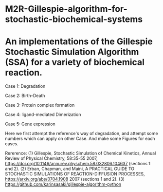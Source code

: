 # M2R-Gillespie-algorithm-for-stochastic-biochemical-systems
# An implementations of the Gillespie Stochastic Simulation Algorithm (SSA) for a variety of biochemical reaction.
Case 1: Degradation

Case 2: Birth–Death

Case 3: Protein complex formation

Case 4: ligand-mediated Dimerization 

Case 5: Gene expression

Here we first attempt the reference's way of degradation, and attempt some numbers which can apply on other Case. And make some Figures for each cases. 


Rererence:
(1) Gillespie, Stochastic Simulation of Chemical Kinetics, Annual Review of
Physical Chemistry, 58:35-55 2007,
https://doi.org/10.1146/annurev.physchem.58.032806.104637 (sections 1 and
2).
(2) Erban, Chapman, and Maini, A PRACTICAL GUIDE TO STOCHASTIC
SIMULATIONS OF REACTION-DIFFUSION PROCESSES,
https://arxiv.org/abs/0704.1908 2007 (sections 1 and 2).
(3) https://github.com/karinsasaki/gillespie-algorithm-python
